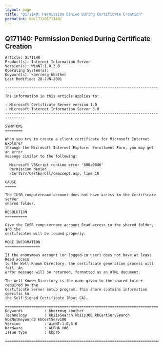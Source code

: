 ```yaml
---
layout: page
title: "Q171140: Permission Denied During Certificate Creation"
permalink: kb/171/Q171140/
---
```


## Q171140: Permission Denied During Certificate Creation

	Article: Q171140
	Product(s): Internet Information Server
	Version(s): WinNT:1.0,3.0
	Operating System(s): 
	Keyword(s): kberrmsg kbother
	Last Modified: 28-JUN-2001
	
	-------------------------------------------------------------------------------
	The information in this article applies to:
	
	- Microsoft Certificate Server version 1.0 
	- Microsoft Internet Information Server 3.0 
	-------------------------------------------------------------------------------
	
	SYMPTOMS
	========
	
	When you try to create a client certificate for Microsoft Internet Explorer
	through the Microsoft Internet Explorer Enrollment Form, you may get an error
	message similar to the following:
	
	  Microsoft VBScript runtime error '800a0046'
	  Permission denied
	  /CertSrv/CertEnroll/ceaccept.asp, line 10
	
	CAUSE
	=====
	
	The IUSR_computername account does not have access to the Certificate Server
	shared folder.
	
	RESOLUTION
	==========
	
	Give the IUSR_computername account Read access to the shared folder, and the
	certificates will be issued properly.
	
	MORE INFORMATION
	================
	
	If the anonymous account (or logged-in user) does not have at least Read access
	to the Well Known Directory, the certificate generation process will fail. An
	error message will be returned, formatted as an HTML document.
	
	The Well Known Directory is the name given to the shared folder required by the
	Certificate Server Setup program. This share contains information specific to
	the Self-Signed Certificate (Root CA).
	
	======================================================================
	Keywords          : kberrmsg kbother 
	Technology        : kbiisSearch kbiis300 kbCertServSearch kbZNotKeyword3 kbCertServ100
	Version           : WinNT:1.0,3.0
	Hardware          : ALPHA x86
	Issue type        : kbprb
	
	=============================================================================
	
